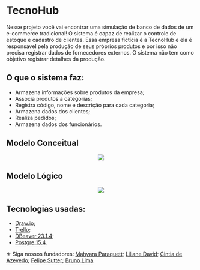 # TecnoHub
Nesse projeto você vai encontrar uma simulação de banco de dados de um e-commerce tradicional! 
O sistema é capaz de realizar o controle de estoque e cadastro de clientes. Essa empresa fictícia é a TecnoHub e ela é responsável pela produção de seus próprios produtos e por isso não precisa registrar dados de fornecedores externos. 
O sistema não tem como objetivo registrar detalhes da produção. 

## O que o sistema faz:
- Armazena informações sobre produtos da empresa;
- Associa produtos a categorias;
- Registra código, nome e descrição para cada categoria;
- Armazena dados dos clientes;
- Realiza pedidos;
- Armazena dados dos funcionários.

## Modelo Conceitual
<div align="center">
<img src="https://github.com/brunolimaptr/dataBaseG1/blob/884cc13c7df27cd7b8c61312949ad073c1d42e98/Diagrama_conceitual_PF_BD.drawio.png">
 </div>

## Modelo Lógico
<div align="center">
<img src="https://github.com/brunolimaptr/dataBaseG1/blob/884cc13c7df27cd7b8c61312949ad073c1d42e98/tecnohub.png">
 </div>

## Tecnologias usadas:
- [Draw.io](https://app.diagrams.net/);
- [Trello](https://trello.com/b/qRhzIPh5/projeto-final-database);
- [DBeaver 23.1.4](https://dbeaver.io/download/);
- [Postgre 15.4](https://www.postgresql.org/).

⚜️ Siga nossos fundadores:
[Mahyara Paraquett](https://github.com/MahyParaquett);
[Liliane David](https://github.com/LilianeDavid93);
[Cintia de Azevedo](https://github.com/Cintiaaaa);
[Felipe Sutter](https://github.com/FelipeSutter);
[Bruno Lima](https://github.com/brunolimaptr)
